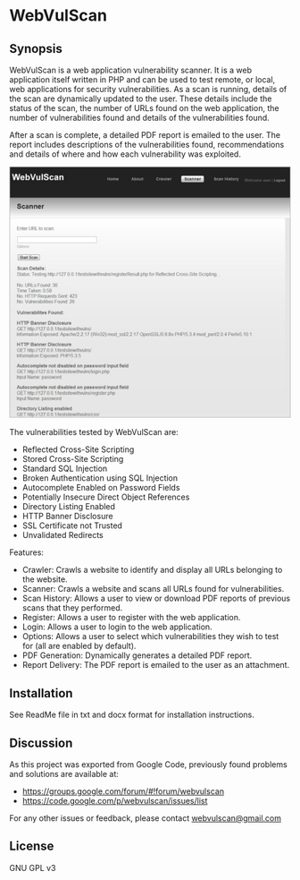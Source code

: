 # WebVulScan

## Synopsis

WebVulScan is a web application vulnerability scanner. It is a web application itself written in PHP and can be used to test remote, or local, web applications for security vulnerabilities. As a scan is running, details of the scan are dynamically updated to the user. These details include the status of the scan, the number of URLs found on the web application, the number of vulnerabilities found and details of the vulnerabilities found.

After a scan is complete, a detailed PDF report is emailed to the user. The report includes descriptions of the vulnerabilities found, recommendations and details of where and how each vulnerability was exploited. 

![alt tag](/Scanner1.JPG?raw=true)

The vulnerabilities tested by WebVulScan are:

- Reflected Cross-Site Scripting
- Stored Cross-Site Scripting
- Standard SQL Injection
- Broken Authentication using SQL Injection
- Autocomplete Enabled on Password Fields
- Potentially Insecure Direct Object References
- Directory Listing Enabled
- HTTP Banner Disclosure
- SSL Certificate not Trusted
- Unvalidated Redirects

Features:

- Crawler: Crawls a website to identify and display all URLs belonging to the website.
- Scanner: Crawls a website and scans all URLs found for vulnerabilities.
- Scan History: Allows a user to view or download PDF reports of previous scans that they performed.
- Register: Allows a user to register with the web application.
- Login: Allows a user to login to the web application.
- Options: Allows a user to select which vulnerabilities they wish to test for (all are enabled by default).
- PDF Generation: Dynamically generates a detailed PDF report.
- Report Delivery: The PDF report is emailed to the user as an attachment.

## Installation

See ReadMe file in txt and docx format for installation instructions.

## Discussion

As this project was exported from Google Code, previously found problems and solutions are available at: 
- https://groups.google.com/forum/#!forum/webvulscan
- https://code.google.com/p/webvulscan/issues/list

For any other issues or feedback, please contact webvulscan@gmail.com

## License

GNU GPL v3
